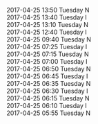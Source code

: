 2017-04-25 13:50 Tuesday  N  
2017-04-25 13:40 Tuesday  I  
2017-04-25 13:10 Tuesday  N  
2017-04-25 12:40 Tuesday  I  
2017-04-25 09:40 Tuesday  N  
2017-04-25 07:25 Tuesday  I  
2017-04-25 07:15 Tuesday  N  
2017-04-25 07:00 Tuesday  I  
2017-04-25 06:50 Tuesday  N  
2017-04-25 06:45 Tuesday  I  
2017-04-25 06:35 Tuesday  N  
2017-04-25 06:30 Tuesday  I  
2017-04-25 06:15 Tuesday  N  
2017-04-25 06:10 Tuesday  I  
2017-04-25 05:55 Tuesday  N  
